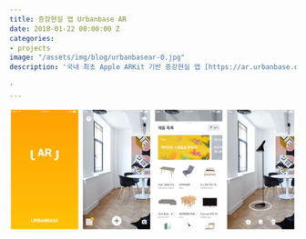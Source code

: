 ```yaml
---
title: 증강현실 앱 Urbanbase AR
date: 2018-01-22 00:00:00 Z
categories:
- projects
image: "/assets/img/blog/urbanbasear-0.jpg"
description: '국내 최초 Apple ARKit 기반 증강현실 앱 [https://ar.urbanbase.com](https://ar.urbanbase.com)

'
---
```


![](/assets/img/blog/urbanbasear-1.png)